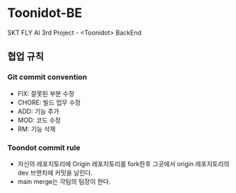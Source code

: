 # Toonidot-BE
SKT FLY AI 3rd Project - &lt;Toonidot> BackEnd

## 협업 규칙

### Git commit convention
- FIX: 잘못된 부분 수정
- CHORE: 빌드 업무 수정
- ADD: 기능 추가
- MOD: 코드 수정
- RM: 기능 삭제

### Toondot commit rule
- 자신의 레포지토리에 Origin 레포지토리를 fork한후 그곳에서 origin 레포지토리의 dev 브랜치에 커밋을 날린다.
- main merge는 각팀의 팀장이 한다.
